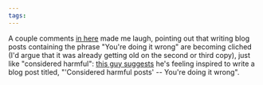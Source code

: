 ```yaml
---
tags: 
---
```


A couple comments [in here](http://www.reddit.com/r/programming/comments/e238v/refactoring_youre_doing_it_wrong/) made me laugh, pointing out that writing blog posts containing the phrase "You're doing it wrong" are becoming cliched (I'd argue that it was already getting old on the second or third copy), just like "considered harmful": [this guy suggests](http://www.reddit.com/r/programming/comments/e238v/refactoring_youre_doing_it_wrong/c14o84h) he's feeling inspired to write a blog post titled, "'Considered harmful posts' -- You're doing it wrong".

